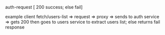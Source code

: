auth-request [ 200 success; else fail]

example client fetch/users-list => request => proxy => sends to auth service => gets 200 then goes to users service to extract users list; else returns fail response
